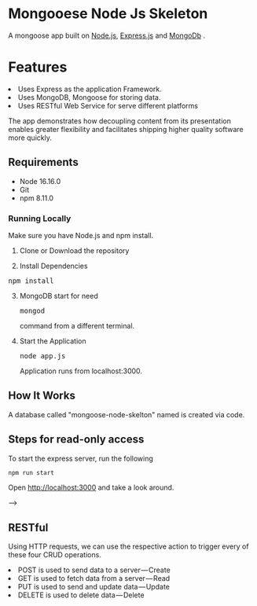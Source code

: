 # Mongooese Node Js Skeleton

A mongoose app built on [Node.js](https://nodejs.org/), [Express.js](https://expressjs.com/) and [MongoDb](https://www.mongodb.com/) .

# Features

  <li>Uses Express as the application Framework.</li> 
  <li>Uses MongoDB, Mongoose  for storing data.</li>
  <li>Uses RESTful Web Service for serve different platforms</li> 
   
The app demonstrates how decoupling content from its presentation enables greater flexibility and facilitates shipping higher quality software more quickly.

## Requirements

- Node 16.16.0
- Git
- npm 8.11.0

### Running Locally

Make sure you have Node.js and npm install.

1. Clone or Download the repository

2. Install Dependencies
<pre>npm install</pre>
3. MongoDB start for need <pre>mongod</pre>command from a different terminal.

4. Start the Application
      <pre>node app.js</pre>
   Application runs from localhost:3000.

## How It Works

A database called "mongoose-node-skelton" named is created via code.


## Steps for read-only access

To start the express server, run the following

```bash
npm run start
```

Open [http://localhost:3000](http://localhost:3000) and take a look around.

-->

## RESTful

Using HTTP requests, we can use the respective action to trigger every of these four CRUD operations.  
 <li>POST is used to send data to a server — Create</li>
<li>GET is used to fetch data from a server — Read</li>
<li>PUT is used to send and update data — Update</li>
<li>DELETE is used to delete data — Delete </li>
